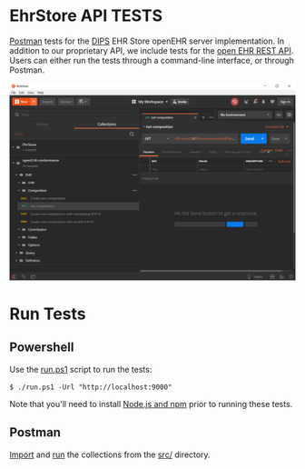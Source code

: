 # EhrStore API TESTS
[Postman](https://www.getpostman.com/) tests for the [DIPS](https://www.dips.no)
EHR Store openEHR server implementation. In addition to our proprietary API, we 
include tests for the 
[open EHR REST API](https://github.com/openEHR/specifications-ITS-REST). Users
can either run the tests through a command-line interface, or through Postman.

![screenshot.png](screenshot.png)

# Run Tests 
## Powershell 

Use the [run.ps1](run.ps1) script to run the tests: 

```
$ ./run.ps1 -Url "http://localhost:9000"
```

Note that you'll need to install 
[Node.js and npm](https://www.npmjs.com/get-npm) prior to running these tests.

## Postman
[Import](https://learning.getpostman.com/docs/postman/collection_runs/working_with_data_files/#importing-sample-collection-files)
and
[run](https://learning.getpostman.com/docs/postman/collection_runs/starting_a_collection_run/)
the collections from the [src/](src/) directory. 
